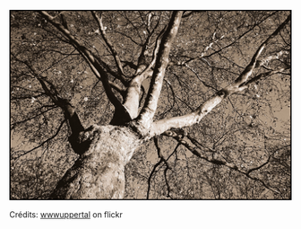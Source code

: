 ![Martin](/images/2022-01-27.jpg)

Crédits: [wwwuppertal](https://www.flickr.com/people/wwwuppertal/) on flickr
